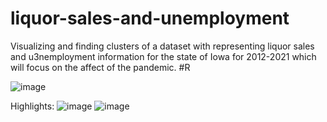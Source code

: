 # liquor-sales-and-unemployment
Visualizing and finding clusters of a dataset with representing liquor sales and u3nemployment information for the state of Iowa for 2012-2021 which will focus on the affect of the pandemic. #R

![image](https://user-images.githubusercontent.com/73159487/172399022-36bb39ff-2f16-466a-8307-660d22f46240.png)

Highlights: 
![image](https://user-images.githubusercontent.com/73159487/172399251-46c90508-6af6-4e51-80ea-312a421c1444.png)
![image](https://user-images.githubusercontent.com/73159487/172399264-efe05c6d-726a-4b84-bdfe-661b9198b144.png)
